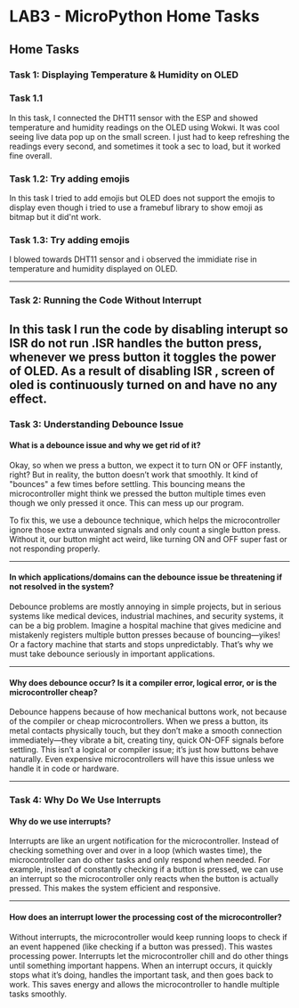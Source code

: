 # LAB3 - MicroPython Home Tasks

## Home Tasks

###  Task 1: Displaying Temperature & Humidity on OLED
###  Task 1.1
In this task, I connected the DHT11 sensor with the ESP and showed temperature and humidity readings on the OLED using Wokwi. It was cool seeing live data pop up on the small screen. I just had to keep refreshing the readings every second, and sometimes it took a sec to load, but it worked fine overall.

###  Task 1.2: Try adding emojis
In this task I tried to add emojis but OLED does not support the emojis to display even though i tried to use a framebuf library to show emoji as bitmap but it did'nt work.
###  Task 1.3: Try adding emojis
I blowed towards DHT11 sensor and i observed the immidiate rise in temperature and humidity displayed on OLED.

---

### Task 2: Running the Code Without Interrupt

In this task I run the code by disabling interupt so 
ISR do not run .ISR handles the button press, whenever we press button it toggles the power of OLED. As a result of disabling ISR , screen of oled is continuously turned on and have no any effect.  
---

### Task 3: Understanding Debounce Issue  

#### What is a debounce issue and why we get rid of it?  
Okay, so when we press a button, we expect it to turn ON or OFF instantly, right? But in reality, the button doesn’t work that smoothly. It kind of "bounces" a few times before settling. This bouncing means the microcontroller might think we pressed the button multiple times even though we only pressed it once. This can mess up our program.  

To fix this, we use a debounce technique, which helps the microcontroller ignore those extra unwanted signals and only count a single button press. Without it, our button might act weird, like turning ON and OFF super fast or not responding properly.  

---

#### In which applications/domains can the debounce issue be threatening if not resolved in the system?  
Debounce problems are mostly annoying in simple projects, but in serious systems like medical devices, industrial machines, and security systems, it can be a big problem. Imagine a hospital machine that gives medicine and mistakenly registers multiple button presses because of bouncing—yikes! Or a factory machine that starts and stops unpredictably. That’s why we must take debounce seriously in important applications.  

---

#### Why does debounce occur? Is it a compiler error, logical error, or is the microcontroller cheap?  
Debounce happens because of how mechanical buttons work, not because of the compiler or cheap microcontrollers. When we press a button, its metal contacts physically touch, but they don’t make a smooth connection immediately—they vibrate a bit, creating tiny, quick ON-OFF signals before settling. This isn’t a logical or compiler issue; it’s just how buttons behave naturally. Even expensive microcontrollers will have this issue unless we handle it in code or hardware.  

---

### Task 4: Why Do We Use Interrupts  

#### Why do we use interrupts?  
Interrupts are like an urgent notification for the microcontroller. Instead of checking something over and over in a loop (which wastes time), the microcontroller can do other tasks and only respond when needed. For example, instead of constantly checking if a button is pressed, we can use an interrupt so the microcontroller only reacts when the button is actually pressed. This makes the system efficient and responsive.  

---

#### How does an interrupt lower the processing cost of the microcontroller?  
Without interrupts, the microcontroller would keep running loops to check if an event happened (like checking if a button was pressed). This wastes processing power. Interrupts let the microcontroller chill and do other things until something important happens. When an interrupt occurs, it quickly stops what it’s doing, handles the important task, and then goes back to work. This saves energy and allows the microcontroller to handle multiple tasks smoothly.  
